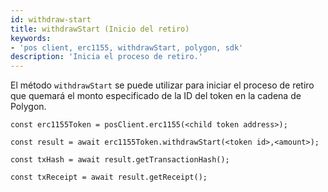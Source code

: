 ```yaml
---
id: withdraw-start
title: withdrawStart (Inicio del retiro)
keywords:
- 'pos client, erc1155, withdrawStart, polygon, sdk'
description: 'Inicia el proceso de retiro.'
---
```


El método `withdrawStart` se puede utilizar para iniciar el proceso de retiro que quemará el monto especificado de la ID del token en la cadena de Polygon.

```
const erc1155Token = posClient.erc1155(<child token address>);

const result = await erc1155Token.withdrawStart(<token id>,<amount>);

const txHash = await result.getTransactionHash();

const txReceipt = await result.getReceipt();

```
